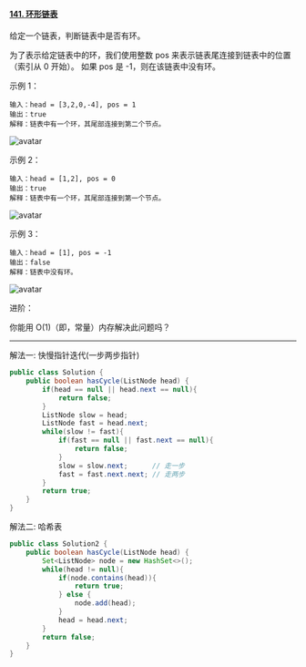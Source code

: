 #### [141. 环形链表](https://leetcode-cn.com/problems/linked-list-cycle/)

给定一个链表，判断链表中是否有环。

为了表示给定链表中的环，我们使用整数 pos 来表示链表尾连接到链表中的位置（索引从 0 开始）。 如果 pos 是 -1，则在该链表中没有环。

示例 1：

```
输入：head = [3,2,0,-4], pos = 1
输出：true
解释：链表中有一个环，其尾部连接到第二个节点。
```

![avatar](https://assets.leetcode-cn.com/aliyun-lc-upload/uploads/2018/12/07/circularlinkedlist.png)

示例 2：

```
输入：head = [1,2], pos = 0
输出：true
解释：链表中有一个环，其尾部连接到第一个节点。
```

![avatar](https://assets.leetcode-cn.com/aliyun-lc-upload/uploads/2018/12/07/circularlinkedlist_test2.png)

示例 3：

```
输入：head = [1], pos = -1
输出：false
解释：链表中没有环。
```

![avatar](https://assets.leetcode-cn.com/aliyun-lc-upload/uploads/2018/12/07/circularlinkedlist_test3.png)




进阶：

你能用 O(1)（即，常量）内存解决此问题吗？



---

解法一: 快慢指针迭代(一步两步指针)

```java
public class Solution {
    public boolean hasCycle(ListNode head) {
 		if(head == null || head.next == null){
 			return false;
 		}
        ListNode slow = head;
        ListNode fast = head.next;
        while(slow != fast){
            if(fast == null || fast.next == null){
                return false;
            }
            slow = slow.next;      // 走一步
            fast = fast.next.next; // 走两步
        }
        return true;
    }
}
```

解法二: 哈希表

```java
public class Solution2 {
    public boolean hasCycle(ListNode head) {
        Set<ListNode> node = new HashSet<>();
        while(head != null){
            if(node.contains(head)){
                return true;
            } else {
                node.add(head);
            }
            head = head.next;
        }
        return false;
    }
}
```
